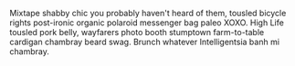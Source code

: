 Mixtape shabby chic you probably haven't heard of them, tousled bicycle rights post-ironic organic polaroid messenger bag paleo XOXO. High Life tousled pork belly, wayfarers photo booth stumptown farm-to-table cardigan chambray beard swag. Brunch whatever Intelligentsia banh mi chambray.
